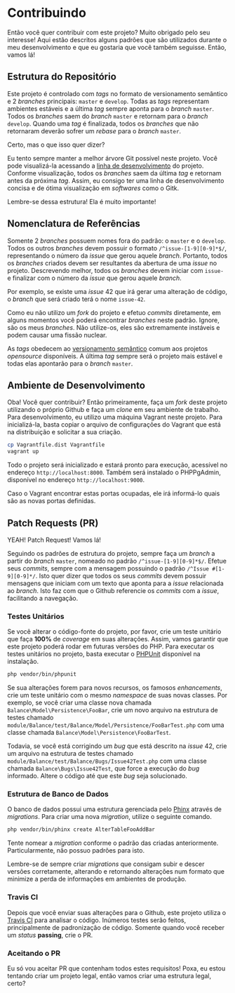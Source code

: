 # Contribuindo

Então você quer contribuir com este projeto? Muito obrigado pelo seu interesse! Aqui estão descritos alguns padrões que são utilizados durante o meu desenvolvimento e que eu gostaria que você também seguisse. Então, vamos lá!

## Estrutura do Repositório

Este projeto é controlado com _tags_ no formato de versionamento semântico e 2 _branches_ principais: `master` e `develop`. Todas as _tags_ representam ambientes estáveis e a última _tag_ sempre aponta para o _branch_ `master`. Todos os _branches_ saem do _branch_ `master` e retornam para o _branch_ `develop`. Quando uma _tag_ é finalizada, todos os _branches_ que não retornaram deverão sofrer um _rebase_ para o _branch_ `master`.

Certo, mas o que isso quer dizer?

Eu tento sempre manter a melhor árvore Git possível neste projeto. Você pode visualizá-la acessando a [linha de desenvolvimento](//github.com/wandersonwhcr/balance/network) do projeto. Conforme visualização, todos os _branches_ saem da última _tag_ e retornam antes da próxima _tag_. Assim, eu consigo ter uma linha de desenvolvimento concisa e de ótima visualização em _softwares_ como o Gitk.

Lembre-se dessa estrutura! Ela é muito importante!

## Nomenclatura de Referências

Somente 2 _branches_ possuem nomes fora do padrão: o `master` e o `develop`. Todos os outros _branches_ devem possuir o formato `/^issue-[1-9][0-9]*$/`, representando o número da _issue_ que gerou aquele _branch_. Portanto, todos os _branches_ criados devem ser resultantes da abertura de uma _issue_ no projeto. Descrevendo melhor, todos os _branches_ devem iniciar com `issue-` e finalizar com o número da _issue_ que gerou aquele _branch_.

Por exemplo, se existe uma _issue_ 42 que irá gerar uma alteração de código, o _branch_ que será criado terá o nome `issue-42`.

Como eu não utilizo um _fork_ do projeto e efetuo _commits_ diretamente, em alguns momentos você poderá encontrar _branches_ neste padrão. Ignore, são os meus _branches_. Não utilize-os, eles são extremamente instáveis e podem causar uma fissão nuclear.

As _tags_ obedecem ao [versionamento semântico](http://semver.org/) comum aos projetos _opensource_ disponíveis. A última _tag_ sempre será o projeto mais estável e todas elas apontarão para o _branch_ `master`.

## Ambiente de Desenvolvimento

Oba! Você quer contribuir? Então primeiramente, faça um _fork_ deste projeto utilizando o próprio Github e faça um _clone_ em seu ambiente de trabalho. Para desenvolvimento, eu utilizo uma máquina Vagrant neste projeto. Para inicializá-la, basta copiar o arquivo de configurações do Vagrant que está na distribuição e solicitar a sua criação.

```bash
cp Vagrantfile.dist Vagrantfile
vagrant up
```

Todo o projeto será inicializado e estará pronto para execução, acessível no endereço `http://localhost:8000`. Também será instalado o PHPPgAdmin, disponível no endereço `http://localhost:9000`.

Caso o Vagrant encontrar estas portas ocupadas, ele irá informá-lo quais são as novas portas definidas.

## Patch Requests (PR)

YEAH! Patch Request! Vamos lá!

Seguindo os padrões de estrutura do projeto, sempre faça um _branch_ a partir do _branch_ `master`, nomeado no padrão `/^issue-[1-9][0-9]*$/`. Efetue seus _commits_, sempre com a mensagem possuindo o padrão `/^Issue #[1-9][0-9]*/`. Isto quer dizer que todos os seus _commits_ devem possuir mensagens que iniciam com um texto que aponta para a _issue_ relacionada ao _branch_. Isto faz com que o Github referencie os _commits_ com a _issue_, facilitando a navegação.

### Testes Unitários

Se você alterar o código-fonte do projeto, por favor, crie um teste unitário que faça **100%** de _coverage_ em suas alterações. Assim, vamos garantir que este projeto poderá rodar em futuras versões do PHP. Para executar os testes unitários no projeto, basta executar o [PHPUnit](https://phpunit.de/) disponível na instalação.

```bash
php vendor/bin/phpunit
```

Se sua alterações forem para novos recursos, os famosos _enhancements_, crie um teste unitário com o mesmo _namespace_ de suas novas classes. Por exemplo, se você criar uma classe nova chamada `Balance\Model\Persistence\FooBar`, crie um novo arquivo na estrutura de testes chamado `module/Balance/test/Balance/Model/Persistence/FooBarTest.php` com uma classe chamada `Balance\Model\Persistence\FooBarTest`.

Todavia, se você está corrigindo um _bug_ que está descrito na _issue_ 42, crie um arquivo na estrutura de testes chamado `module/Balance/test/Balance/Bugs/Issue42Test.php` com uma classe chamada `Balance\Bugs\Issue42Test`, que force a execução do _bug_ informado. Altere o código até que este _bug_ seja solucionado.

### Estrutura de Banco de Dados

O banco de dados possui uma estrutura gerenciada pelo [Phinx](https://phinx.org/) através de _migrations_. Para criar uma nova _migration_, utilize o seguinte comando.

```bash
php vendor/bin/phinx create AlterTableFooAddBar
```

Tente nomear a _migration_ conforme o padrão das criadas anteriormente. Particularmente, não possuo padrões para isto.

Lembre-se de sempre criar _migrations_ que consigam subir e descer versões corretamente, alterando e retornando alterações num formato que minimize a perda de informações em ambientes de produção.

### Travis CI

Depois que você enviar suas alterações para o Github, este projeto utiliza o [Travis CI](//travis-ci.org/wandersonwhcr/balance) para analisar o código. Inúmeros testes serão feitos, principalmente de padronização de código. Somente quando você receber um _status_ **passing**, crie o PR.

### Aceitando o PR

Eu só vou aceitar PR que contenham todos estes requisitos! Poxa, eu estou tentando criar um projeto legal, então vamos criar uma estrutura legal, certo?
